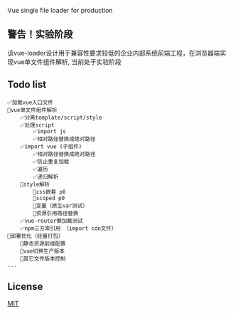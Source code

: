 Vue single file loader for production
## 警告！实验阶段
该vue-loader设计用于兼容性要求较低的企业内部系统前端工程，在浏览器端实现vue单文件组件解析, 当前处于实验阶段

## Todo list
```
✅加载vue入口文件  
🔲vue单文件组件解析
    ✅分离template/script/style
    ✅处理script
        ✅import js
        ✅相对路径替换成绝对路径
    ✅import vue (子组件)
        ✅相对路径替换成绝对路径    
        ✅防止重复加载
        ✅遍历
        ✅递归解析
    🔲style解析
        🔲css嵌套 p0
        🔲scoped p0
        🔲变量（原生var测试）
        🔲资源引用路径替换
    ✅vue-router懒加载测试
    ✅npm三方库引用 （import cdn文件）
🔲部署优化（轻量打包）
    🔲静态资源前缀配置
    🔲vue切换生产版本
    🔲其它文件版本控制
...
```
## License
[MIT](http://opensource.org/licenses/MIT)